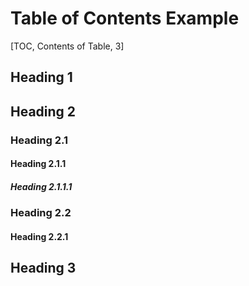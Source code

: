 # Table of Contents Example

[TOC, Contents of Table, 3]

## Heading 1

## Heading 2

### Heading 2.1

#### Heading 2.1.1

##### Heading 2.1.1.1

### Heading 2.2

#### Heading 2.2.1

## Heading 3

